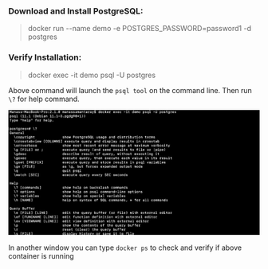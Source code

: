 ### Download and Install PostgreSQL:
> docker run --name demo -e POSTGRES_PASSWORD=password1 -d postgres

### Verify Installation:
> docker exec -it demo psql -U postgres

Above command will launch the `psql tool` on the command line. Then run `\?` for help command.

 ![](https://github.com/manas86/postgres-tutorial/blob/master/help-command.png)

In another window you can type `docker ps` to check and verify if above container is running
